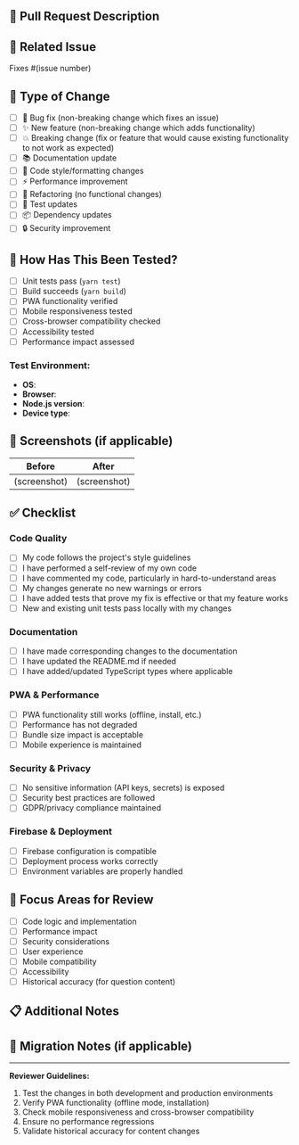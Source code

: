 ## 📝 Pull Request Description

<!-- Provide a clear and concise description of your changes -->

## 🔗 Related Issue

<!-- Link to the issue this PR addresses -->
Fixes #(issue number)

## 🚀 Type of Change

<!-- Mark the relevant option with an "x" -->

- [ ] 🐛 Bug fix (non-breaking change which fixes an issue)
- [ ] ✨ New feature (non-breaking change which adds functionality)
- [ ] 💥 Breaking change (fix or feature that would cause existing functionality to not work as expected)
- [ ] 📚 Documentation update
- [ ] 🎨 Code style/formatting changes
- [ ] ⚡ Performance improvement
- [ ] 🔧 Refactoring (no functional changes)
- [ ] 🧪 Test updates
- [ ] 📦 Dependency updates
- [ ] 🔒 Security improvement

## 🧪 How Has This Been Tested?

<!-- Describe the tests that you ran to verify your changes -->

- [ ] Unit tests pass (`yarn test`)
- [ ] Build succeeds (`yarn build`)
- [ ] PWA functionality verified
- [ ] Mobile responsiveness tested
- [ ] Cross-browser compatibility checked
- [ ] Accessibility tested
- [ ] Performance impact assessed

### Test Environment:
- **OS**: 
- **Browser**: 
- **Node.js version**: 
- **Device type**: 

## 📸 Screenshots (if applicable)

<!-- Include screenshots for UI changes -->

| Before | After |
|--------|-------|
| (screenshot) | (screenshot) |

## ✅ Checklist

<!-- Mark completed items with an "x" -->

### Code Quality
- [ ] My code follows the project's style guidelines
- [ ] I have performed a self-review of my own code
- [ ] I have commented my code, particularly in hard-to-understand areas
- [ ] My changes generate no new warnings or errors
- [ ] I have added tests that prove my fix is effective or that my feature works
- [ ] New and existing unit tests pass locally with my changes

### Documentation
- [ ] I have made corresponding changes to the documentation
- [ ] I have updated the README.md if needed
- [ ] I have added/updated TypeScript types where applicable

### PWA & Performance
- [ ] PWA functionality still works (offline, install, etc.)
- [ ] Performance has not degraded
- [ ] Bundle size impact is acceptable
- [ ] Mobile experience is maintained

### Security & Privacy
- [ ] No sensitive information (API keys, secrets) is exposed
- [ ] Security best practices are followed
- [ ] GDPR/privacy compliance maintained

### Firebase & Deployment
- [ ] Firebase configuration is compatible
- [ ] Deployment process works correctly
- [ ] Environment variables are properly handled

## 🎯 Focus Areas for Review

<!-- Highlight specific areas you want reviewers to focus on -->

- [ ] Code logic and implementation
- [ ] Performance impact
- [ ] Security considerations
- [ ] User experience
- [ ] Mobile compatibility
- [ ] Accessibility
- [ ] Historical accuracy (for question content)

## 📋 Additional Notes

<!-- Add any additional context, concerns, or notes for reviewers -->

## 🔄 Migration Notes (if applicable)

<!-- Include any migration steps or breaking changes -->

---

**Reviewer Guidelines:**
1. Test the changes in both development and production environments
2. Verify PWA functionality (offline mode, installation)
3. Check mobile responsiveness and cross-browser compatibility
4. Ensure no performance regressions
5. Validate historical accuracy for content changes
